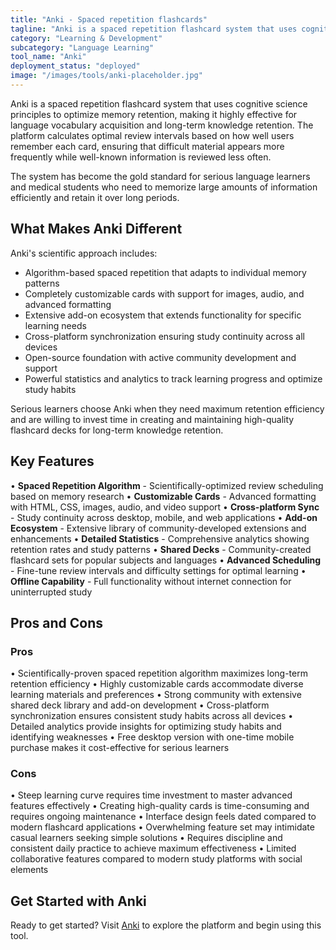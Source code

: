 ```yaml
---
title: "Anki - Spaced repetition flashcards"
tagline: "Anki is a spaced repetition flashcard system that uses cognitive science principles to optimize memory retention, making it highly effective for language vocabulary acquisition and long-term knowledge retention..."
category: "Learning & Development"
subcategory: "Language Learning"
tool_name: "Anki"
deployment_status: "deployed"
image: "/images/tools/anki-placeholder.jpg"
---
```


Anki is a spaced repetition flashcard system that uses cognitive science principles to optimize memory retention, making it highly effective for language vocabulary acquisition and long-term knowledge retention. The platform calculates optimal review intervals based on how well users remember each card, ensuring that difficult material appears more frequently while well-known information is reviewed less often.

The system has become the gold standard for serious language learners and medical students who need to memorize large amounts of information efficiently and retain it over long periods.

## What Makes Anki Different

Anki's scientific approach includes:
- Algorithm-based spaced repetition that adapts to individual memory patterns
- Completely customizable cards with support for images, audio, and advanced formatting
- Extensive add-on ecosystem that extends functionality for specific learning needs
- Cross-platform synchronization ensuring study continuity across all devices
- Open-source foundation with active community development and support
- Powerful statistics and analytics to track learning progress and optimize study habits

Serious learners choose Anki when they need maximum retention efficiency and are willing to invest time in creating and maintaining high-quality flashcard decks for long-term knowledge retention.

## Key Features

• **Spaced Repetition Algorithm** - Scientifically-optimized review scheduling based on memory research
• **Customizable Cards** - Advanced formatting with HTML, CSS, images, audio, and video support
• **Cross-platform Sync** - Study continuity across desktop, mobile, and web applications
• **Add-on Ecosystem** - Extensive library of community-developed extensions and enhancements
• **Detailed Statistics** - Comprehensive analytics showing retention rates and study patterns
• **Shared Decks** - Community-created flashcard sets for popular subjects and languages
• **Advanced Scheduling** - Fine-tune review intervals and difficulty settings for optimal learning
• **Offline Capability** - Full functionality without internet connection for uninterrupted study

## Pros and Cons

### Pros
• Scientifically-proven spaced repetition algorithm maximizes long-term retention efficiency
• Highly customizable cards accommodate diverse learning materials and preferences
• Strong community with extensive shared deck library and add-on development
• Cross-platform synchronization ensures consistent study habits across all devices
• Detailed analytics provide insights for optimizing study habits and identifying weaknesses
• Free desktop version with one-time mobile purchase makes it cost-effective for serious learners

### Cons
• Steep learning curve requires time investment to master advanced features effectively
• Creating high-quality cards is time-consuming and requires ongoing maintenance
• Interface design feels dated compared to modern flashcard applications
• Overwhelming feature set may intimidate casual learners seeking simple solutions
• Requires discipline and consistent daily practice to achieve maximum effectiveness
• Limited collaborative features compared to modern study platforms with social elements

## Get Started with Anki

Ready to get started? Visit [Anki](https://apps.ankiweb.net/) to explore the platform and begin using this tool.
